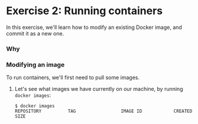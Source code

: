 # Exercise 2: Running containers

In this exercise, we'll learn how to modify an existing Docker image, and commit it as a new one.


### Why

### Modifying an image

To run containers, we'll first need to pull some images.

1. Let's see what images we have currently on our machine, by running `docker images`:

    ```
    $ docker images
    REPOSITORY          TAG                 IMAGE ID            CREATED             SIZE
    ```


